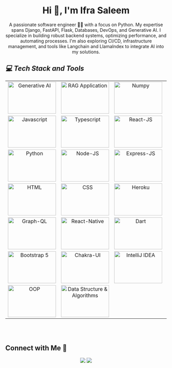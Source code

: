 <h1 align="center">Hi 👋, I'm Ifra Saleem</h1>
<p align="center">A passionate software engineer 🧑‍💻 with a focus on Python. My expertise spans Django, FastAPI, Flask, Databases, DevOps, and Generative AI. I specialize in building robust backend systems, optimizing performance, and automating processes. I'm also exploring CI/CD, infrastructure management, and tools like Langchain and LlamaIndex to integrate AI into my solutions.</p>

<h2><i>💻 Tech Stack and Tools</i></h2>

<table width="100">

<tr>
    <td align='center'>
        <img src="https://eu-images.contentstack.com/v3/assets/blt6b0f74e5591baa03/bltfd36e68ac7a0f3b2/651b29bb3671b45abcc7e4c8/Generative_AI_(2).png?disable=upscale&width=1200&height=630&fit=crop" alt="Generative AI"  width="150px" height="100px">
    </td>
    <td align='center' width="190">
        <img src="https://admin.bentoml.com/uploads/simple_rag_workflow_091648ef39.png" alt="RAG Application"  width="150px" height="100px">
    </td>
    <td align='center'>
        <img src="https://encrypted-tbn0.gstatic.com/images?q=tbn:ANd9GcSMrTWz33b86nfIrgaW9jE_t-7VCcqJtjL-pg&s" alt="Numpy"  width="150px" height="100px">
    </td>
    <td align='center'>
        <img src="https://geo-python-site.readthedocs.io/en/latest/_images/pandas_logo.png" alt="Pandas"  width="150px" height="100px">
    </td>
     <td align='center'>
        <img src="https://d3mxt5v3yxgcsr.cloudfront.net/courses/18061/course_18061_image.png" alt="Matplotlib"  width="150px" height="100px">
    </td>
</tr>
 
<tr>
    <td align='center' width="190">
        <img src="./Images/JS.jpg" alt="Javascript" width="150px" height="100px">
    </td>
    <td align='center' width="190">
        <img src="./Images/TS.png" alt="Typescript" width="150px" height="100px">
    </td>
     <td align='center' width="190">
        <img src="./Images/react.webp" alt="React-JS" width="150px" height="100px">
    </td>
     <td align='center' width="190">
        <img src="./Images/git.webp" alt="Git" width="150px" height="100px">
    </td>
     <td align='center' width="190">
        <img src="./Images/cloud-firestore.jpg" alt="Cloud-Firestore" width="150px" height="100px">
    </td>
</tr>
<tr>
    <td align='center'>
        <img src="./Images/python.png" alt="Python"  width="150px" height="100px">
    </td>
    <td align='center'>
        <img src="./Images/node-js.webp" alt="Node-JS"  width="150px" height="100px">
    </td>
    <td align='center'>
        <img src="./Images/express-js.png" alt="Express-JS"  width="150px" height="100px">
    </td>
    <td align='center'>
        <img src="./Images/mongo-db.png" alt="Mongo-DB"  width="150px" height="100px">
    </td>
    <td align='center'>
        <img src="./Images/firebase.png" alt="Firebase"  width="150px" height="100px">
    </td>
</tr>
<tr>
    <td align='center'>
        <img src="./Images/html.webp" alt="HTML"  width="150px" height="100px">
    </td>
    <td align='center'>
        <img src="./Images/css2.png" alt="CSS"  width="150px" height="100px">
    </td>
    <td align='center'>
        <img src="./Images/heroku.svg" alt="Heroku"  width="150px" height="100px">
    </td>
    <td align='center'>
        <img src="./Images/vs-code.jpg" alt="VS-CODE"  width="150px" height="100px">
    </td>
    <td align='center'>
        <img src="./Images/postman.png" alt="Postman"  width="150px" height="100px">
    </td>
</tr>
<tr>
    <td align='center'>
        <img src="./Images/graphql.png" alt="Graph-QL"  width="150px" height="100px">
    </td>
    <td align='center'>
        <img src="./Images/react-native.png" alt="React-Native"  width="150px" height="100px">
    </td>
    <td align='center'>
        <img src="./Images/dart.png" alt="Dart"  width="150px" height="100px">
    </td>
    <td align='center'>
        <img src="./Images/Github.png" alt="Github"  width="150px" height="100px">
    </td>
    <td align='center'>
        <img src="./Images/sass.png" alt="SASS"  width="150px" height="100px">
    </td>
</tr>
<tr>
    <td align='center'>
        <img src="./Images/bootstrap.png" alt="Bootstrap 5"  width="150px" height="100px">
    </td>
    <td align='center'>
        <img src="./Images/chakra.png" alt="Chakra-UI"  width="150px" height="100px">
    </td>
    <td align='center'>
        <img src="./Images/IJ.png" alt="IntelliJ IDEA"  width="150px" height="100px">
    </td>
    <td align='center'>
        <img src="./Images/linux.png" alt="Linux"  width="150px" height="100px">
    </td>
    <td align='center'>
        <img src="./Images/scss.webp" alt="SCSS"  width="150px" height="100px">
    </td>
</tr>

<tr>
    <td align='center'>
        <img src="./Images/oop.png" alt="OOP"  width="150px" height="100px">
    </td>
     <td align='center'>
        <img src="./Images/DSA.jpg" alt="Data Structure & Algorithms"  width="150px" height="100px">
    </td>
</tr>

</table>

<br />
<br />

## Connect with Me 🤝

<p align="center">
<a href="https://www.linkedin.com/in/ifra-saleem-066151214/"><img src="logo=Linkedin&logoColor=white"/></a>
<a href="mailto:ifrasaleemcsengineer12@gmail.com"><img src="logo=Gmail&logoColor=white"/></a>
</p>
